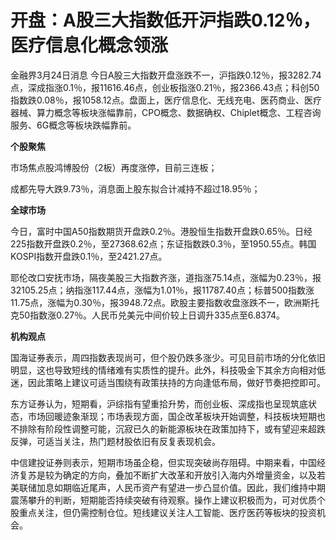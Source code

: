 # 开盘：A股三大指数低开沪指跌0.12％，医疗信息化概念领涨

金融界3月24日消息
今日A股三大指数开盘涨跌不一，沪指跌0.12％，报3282.74点，深成指涨0.1％，报11616.46点，创业板指涨0.21％，报2366.43点；科创50指数跌0.08％，报1058.12点。盘面上，医疗信息化、无线充电、医药商业、医疗器械、算力概念等板块涨幅靠前，CPO概念、数据确权、Chiplet概念、工程咨询服务、6G概念等板块跌幅靠前。

**个股聚焦**

市场焦点股鸿博股份（2板）再度涨停，目前三连板；

成都先导大跌9.73％，消息面上股东拟合计减持不超过18.95％；

**全球市场**

今日，富时中国A50指数期货开盘跌0.2％。港股恒生指数开盘跌0.65％。日经225指数开盘跌0.2％，至27368.62点；东证指数跌0.3％，至1950.55点。韩国KOSPI指数开盘跌0.1％，至2421.27点。

耶伦改口安抚市场，隔夜美股三大指数齐涨，道指涨75.14点，涨幅为0.23％，报32105.25点；纳指涨117.44点，涨幅为1.01％，报11787.40点；标普500指数涨11.75点，涨幅为0.30％，报3948.72点。欧股主要指数收盘涨跌不一，欧洲斯托克50指数涨0.27％。人民币兑美元中间价较上日调升335点至6.8374。

**机构观点**

国海证券表示，周四指数表现尚可，但个股仍跌多涨少。可见目前市场的分化依旧明显，这也导致短线的情绪难有实质性的提升。此外，科技吸金下其余方向相对低迷，因此策略上建议可适当围绕有政策扶持的方向逢低布局，做好节奏把控即可。

东方证券认为，短期看，沪综指有望重拾升势，而创业板、深成指也呈现筑底状态，市场回暖迹象渐现；市场表现方面，国企改革板块开始调整，科技板块短期也不排除有阶段性调整可能，沉寂已久的新能源板块在政策加持下，或有望迎来超跌反弹，可适当关注，热门题材股依旧有反复表现机会。

中信建投证券则表示，短期市场虽企稳，但实现突破尚存阻碍。中期来看，中国经济复苏是较为确定的方向，叠加不断扩大改革和开放引入海内外增量资金，以及若美联储加息如期临近尾声，人民币资产有望进一步凸显价值。因此，我们维持中期震荡攀升的判断，短期能否持续突破有待观察。操作上建议积极而为，可对优质个股重点关注，但仍需控制仓位。短线建议关注人工智能、医疗医药等板块的投资机会。

